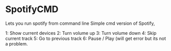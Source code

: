 # SpotifyCMD
Lets you run spotify from command line
Simple cmd version of Spotify, 

1: Show current devices
2: Turn volume up
3: Turn volume down
4: Skip current track
5: Go to previous track
6: Pause / Play (will get error but its not a problem.

